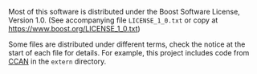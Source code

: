 Most of this software is distributed under the Boost Software License,
Version 1.0. (See accompanying file `LICENSE_1_0.txt` or copy at
<https://www.boost.org/LICENSE_1_0.txt>)

Some files are distributed under different terms, check the notice at the
start of each file for details. For example, this project includes code from
[CCAN](https://ccodearchive.net/) in the `extern` directory.
